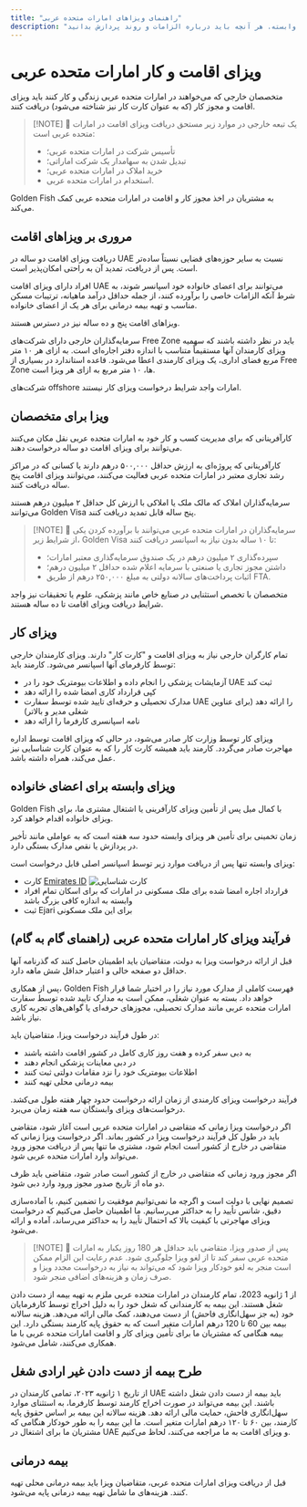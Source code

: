 ```yaml
---
title: "راهنمای ویزاهای امارات متحده عربی"
description: "بررسی تخصصی انواع ویزای امارات: اجازه اقامت، ویزای کار و ویزای وابسته. هر آنچه باید درباره الزامات و روند پردازش بدانید."
---
```


# ویزای اقامت و کار امارات متحده عربی

متخصصان خارجی که می‌خواهند در امارات متحده عربی زندگی و کار کنند باید ویزای اقامت و مجوز کار (که به عنوان کارت کار نیز شناخته می‌شود) دریافت کنند.

> [!NOTE] 💚 یک تبعه خارجی در موارد زیر مستحق دریافت ویزای اقامت در امارات متحده عربی است:
>
> - تأسیس شرکت در امارات متحده عربی؛
> - تبدیل شدن به سهامدار یک شرکت اماراتی؛
> - خرید املاک در امارات متحده عربی؛
> - استخدام در امارات متحده عربی.

Golden Fish به مشتریان در اخذ مجوز کار و اقامت در امارات متحده عربی کمک می‌کند.

## مروری بر ویزاهای اقامت

دریافت ویزای اقامت دو ساله در UAE نسبت به سایر حوزه‌های قضایی نسبتاً ساده‌تر است. پس از دریافت، تمدید آن به راحتی امکان‌پذیر است.

افراد دارای ویزای اقامت UAE می‌توانند برای اعضای خانواده خود اسپانسر شوند، به شرط آنکه الزامات خاصی را برآورده کنند، از جمله حداقل درآمد ماهیانه، ترتیبات مسکن مناسب و تهیه بیمه درمانی برای هر یک از اعضای خانواده.

ویزاهای اقامت پنج و ده ساله نیز در دسترس هستند.

سرمایه‌گذاران خارجی دارای شرکت‌های Free Zone باید در نظر داشته باشند که سهمیه ویزای کارمندان آنها مستقیماً متناسب با اندازه دفتر اجاره‌ای است. به ازای هر ۱۰ متر مربع فضای اداری، یک ویزای کارمندی اعطا می‌شود. قاعده استاندارد در بسیاری از Free Zone ها، ۱۰ متر مربع به ازای هر ویزا است.

شرکت‌های offshore امارات واجد شرایط درخواست ویزای کار نیستند.

## ویزا برای متخصصان

کارآفرینانی که برای مدیریت کسب و کار خود به امارات متحده عربی نقل مکان می‌کنند می‌توانند برای ویزای اقامت دو ساله درخواست دهند.

کارآفرینانی که پروژه‌ای به ارزش حداقل ۵۰۰,۰۰۰ درهم دارند یا کسانی که در مراکز رشد تجاری معتبر در امارات متحده عربی فعالیت می‌کنند، می‌توانند ویزای اقامت پنج ساله دریافت کنند.

سرمایه‌گذاران املاک که مالک ملک یا املاکی با ارزش کل حداقل ۲ میلیون درهم هستند می‌توانند Golden Visa پنج ساله قابل تمدید دریافت کنند.

> [!NOTE] 💚 سرمایه‌گذاران در امارات متحده عربی می‌توانند با برآورده کردن یکی از شرایط زیر، Golden Visa تا ۱۰ ساله بدون نیاز به اسپانسر دریافت کنند:
>
> - سپرده‌گذاری ۲ میلیون درهم در یک صندوق سرمایه‌گذاری معتبر امارات؛
> - داشتن مجوز تجاری یا صنعتی با سرمایه اعلام شده حداقل ۲ میلیون درهم؛
> - اثبات پرداخت‌های سالانه دولتی به مبلغ ۲۵۰,۰۰۰ درهم از طریق FTA.

متخصصان با تخصص استثنایی در صنایع خاص مانند پزشکی، علوم یا تحقیقات نیز واجد شرایط دریافت ویزای اقامت تا ده ساله هستند.

## ویزای کار

تمام کارگران خارجی نیاز به ویزای اقامت و "کارت کار" دارند. ویزای کارمندان خارجی توسط کارفرمای آنها اسپانسر می‌شود. کارمند باید:

- آزمایشات پزشکی را انجام داده و اطلاعات بیومتریک خود را در UAE ثبت کند
- کپی قرارداد کاری امضا شده را ارائه دهد
- مدارک تحصیلی و حرفه‌ای تایید شده توسط سفارت UAE را ارائه دهد (برای عناوین شغلی مدیر و بالاتر)
- نامه اسپانسری کارفرما را ارائه دهد

ویزای کار توسط وزارت کار صادر می‌شود، در حالی که ویزای اقامت توسط اداره مهاجرت صادر می‌گردد. کارمند باید همیشه کارت کار را که به عنوان کارت شناسایی نیز عمل می‌کند، همراه داشته باشد.

## ویزای وابسته برای اعضای خانواده

Golden Fish با کمال میل پس از تأمین ویزای کارآفرینی یا اشتغال مشتری ما، برای ویزای خانواده اقدام خواهد کرد.

زمان تخمینی برای تأمین هر ویزای وابسته حدود سه هفته است که به عواملی مانند تأخیر در پردازش یا نقص مدارک بستگی دارد.

ویزای وابسته تنها پس از دریافت موارد زیر توسط اسپانسر اصلی قابل درخواست است:

- کارت [Emirates ID](https://u.ae/en/information-and-services/visa-and-emirates-id/emirates-id) ![کارت شناسایی](/img/ILONMASKID.webp)
- قرارداد اجاره امضا شده برای ملک مسکونی در امارات که برای اسکان تمام افراد وابسته به اندازه کافی بزرگ باشد
- ثبت Ejari برای این ملک مسکونی

## فرآیند ویزای کار امارات متحده عربی (راهنمای گام به گام)

قبل از ارائه درخواست ویزا به دولت، متقاضیان باید اطمینان حاصل کنند که گذرنامه آنها حداقل دو صفحه خالی و اعتبار حداقل شش ماهه دارد.

پس از همکاری، Golden Fish فهرست کاملی از مدارک مورد نیاز را در اختیار شما قرار خواهد داد. بسته به عنوان شغلی، ممکن است به مدارک تایید شده توسط سفارت امارات متحده عربی مانند مدارک تحصیلی، مجوزهای حرفه‌ای یا گواهی‌های تجربه کاری نیاز باشد.

در طول فرآیند درخواست ویزا، متقاضیان باید:

- به دبی سفر کرده و هفت روز کاری کامل در کشور اقامت داشته باشند
- در دبی معاینات پزشکی انجام دهند
- اطلاعات بیومتریک خود را نزد مقامات دولتی ثبت کنند
- بیمه درمانی محلی تهیه کنند

فرآیند درخواست ویزای کارمندی از زمان ارائه درخواست حدود چهار هفته طول می‌کشد. درخواست‌های ویزای وابستگان سه هفته زمان می‌برد.

اگر درخواست ویزا زمانی که متقاضی در امارات متحده عربی است آغاز شود، متقاضی باید در طول کل فرآیند درخواست ویزا در کشور بماند. اگر درخواست ویزا زمانی که متقاضی در خارج از کشور است انجام شود، مشتری ما تنها پس از دریافت مجوز ورود می‌تواند وارد امارات متحده عربی شود.

اگر مجوز ورود زمانی که متقاضی در خارج از کشور است صادر شود، متقاضی باید ظرف دو ماه از تاریخ صدور مجوز ورود وارد دبی شود.

تصمیم نهایی با دولت است و اگرچه ما نمی‌توانیم موفقیت را تضمین کنیم، با آماده‌سازی دقیق، شانس تأیید را به حداکثر می‌رسانیم. ما اطمینان حاصل می‌کنیم که درخواست ویزای مهاجرتی با کیفیت بالا که احتمال تأیید را به حداکثر می‌رساند، آماده و ارائه می‌شود.

> [!NOTE] 💚 پس از صدور ویزا، متقاضی باید حداقل هر 180 روز یکبار به امارات متحده عربی سفر کند تا از لغو ویزا جلوگیری شود.
> عدم رعایت این الزام ممکن است منجر به لغو خودکار ویزا شود که می‌تواند به نیاز به درخواست مجدد ویزا و صرف زمان و هزینه‌های اضافی منجر شود.

از 1 ژانویه 2023، تمام کارمندان در امارات متحده عربی ملزم به تهیه بیمه از دست دادن شغل هستند. این بیمه به کارمندانی که شغل خود را به دلیل اخراج توسط کارفرمایان خود (به جز سهل‌انگاری فاحش) از دست می‌دهند، کمک مالی ارائه می‌دهد. هزینه سالانه بیمه بین 60 تا 120 درهم امارات متغیر است که به حقوق پایه کارمند بستگی دارد. این بیمه هنگامی که مشتریان ما برای تأمین ویزای کار و اقامت امارات متحده عربی با ما همکاری می‌کنند، شامل می‌شود.

## طرح بیمه از دست دادن غیر ارادی شغل

از تاریخ ۱ ژانویه ۲۰۲۳، تمامی کارمندان در UAE باید بیمه از دست دادن شغل داشته باشند. این بیمه می‌تواند در صورت اخراج کارمند توسط کارفرما، به استثنای موارد سهل‌انگاری فاحش، حمایت مالی ارائه دهد. هزینه سالانه این بیمه بر اساس حقوق پایه کارمند، بین ۶۰ تا ۱۲۰ درهم امارات متغیر است. ما این بیمه را به طور خودکار هنگامی که مشتریان ما برای اشتغال در UAE و ویزای اقامت به ما مراجعه می‌کنند، لحاظ می‌کنیم.

## بیمه درمانی

قبل از دریافت ویزای امارات متحده عربی، متقاضیان ویزا باید بیمه درمانی محلی تهیه کنند. هزینه‌های ما شامل تهیه بیمه درمانی پایه می‌شود.
